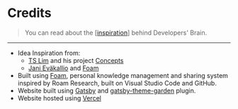 # Credits

> You can read about the [[inspiration]] behind Developers' Brain.

---

- Idea Inspiration from:
  - [TS Lim](https://github.com/tslim) and his project [Concepts](https://tslim.github.io/concepts/)
  - [Jani Eväkallio](https://twitter.com/jevakallio) and [Foam](https://foambubble.github.io/)
- Built using [Foam](https://foambubble.github.io/), personal knowledge management and sharing system inspired by Roam Research, built on Visual Studio Code and GitHub.
- Website built using [Gatsby]() and
  [gatsby-theme-garden](https://www.gatsbyjs.org/packages/gatsby-theme-garden/) plugin.
- Website hosted using [Vercel](https://www.vercel.com)





[//begin]: # "Autogenerated link references for markdown compatibility"
[inspiration]: inspiration "Inspiration"
[//end]: # "Autogenerated link references"